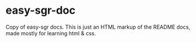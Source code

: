 # easy-sgr-doc
Copy of easy-sgr docs. This is just an HTML markup of the README docs, made mostly for learning html &amp; css.
